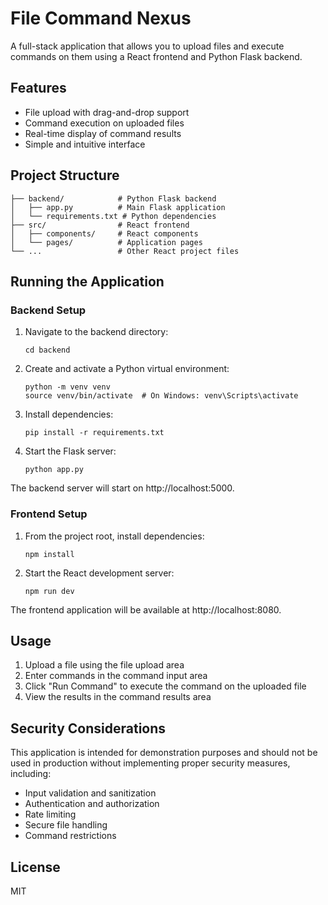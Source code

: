 
# File Command Nexus

A full-stack application that allows you to upload files and execute commands on them using a React frontend and Python Flask backend.

## Features

- File upload with drag-and-drop support
- Command execution on uploaded files
- Real-time display of command results
- Simple and intuitive interface

## Project Structure

```
├── backend/            # Python Flask backend
│   ├── app.py          # Main Flask application
│   └── requirements.txt # Python dependencies
├── src/                # React frontend
│   ├── components/     # React components
│   └── pages/          # Application pages
└── ...                 # Other React project files
```

## Running the Application

### Backend Setup

1. Navigate to the backend directory:
   ```
   cd backend
   ```

2. Create and activate a Python virtual environment:
   ```
   python -m venv venv
   source venv/bin/activate  # On Windows: venv\Scripts\activate
   ```

3. Install dependencies:
   ```
   pip install -r requirements.txt
   ```

4. Start the Flask server:
   ```
   python app.py
   ```

The backend server will start on http://localhost:5000.

### Frontend Setup

1. From the project root, install dependencies:
   ```
   npm install
   ```

2. Start the React development server:
   ```
   npm run dev
   ```

The frontend application will be available at http://localhost:8080.

## Usage

1. Upload a file using the file upload area
2. Enter commands in the command input area
3. Click "Run Command" to execute the command on the uploaded file
4. View the results in the command results area

## Security Considerations

This application is intended for demonstration purposes and should not be used in production without implementing proper security measures, including:

- Input validation and sanitization
- Authentication and authorization
- Rate limiting
- Secure file handling
- Command restrictions

## License

MIT
